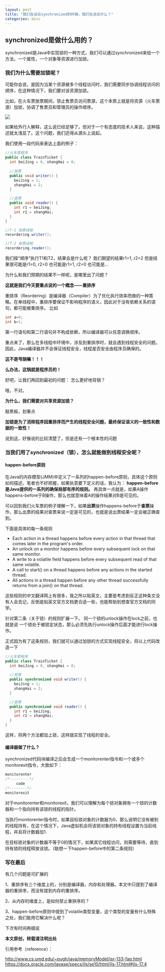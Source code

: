 ```yaml
---
layout: post
title: "我们在谈论synchronized的时候，我们在谈论什么？"
categories: misc
---
```


## synchronized是做什么用的？
synchronized是Java中实现锁的一种方式，我们可以通过synchronized来给一个方法，一个属性，一个对象等资源进行加锁。

### 我们为什么需要加锁呢？
可能你会说，是因为当某个资源被多个线程访问时，我们需要同步协调线程访问的顺序，在这种情况下，我们要对该资源加锁。

比如，在火车票放票期间，禁止售票员访问票源，这个本质上就是将资源（火车票源）加锁，协调了售票员和管理员的操作顺序。

![](https://p1-jj.byteimg.com/tos-cn-i-t2oaga2asx/gold-user-assets/2019/6/23/16b83880fc4eaa72~tplv-t2oaga2asx-image.image)

如果给外行人解释，这么说已经足够了。但对于一个有态度的技术人来说，这种描述就太浅显了。这个问题，我们还得从源头上说起。

我们使用一段代码来表达上面的例子：
```Java
//火车票程序
public class TrainTicket {
  int beiJing = 0, shangHai = 0;
  
  //放票
  public void writer() {
    beiJing = 1;
    shangHai = 2;
  }

  //查票
  public void reader() {
    int r1 = beiJing;
    int r2 = shangHai;
  }
}
```

```Java
//T-1 放票线程
recordering.writer();
```

```Java
//T-2 查票线程
recordering.reader();
```

我们按“顺序”执行T1和T2，结果会是什么呢？
我们期望的结果r1=1, r2=2
但是结果很可能是r1=0, r2=0
也可能是r1=1, r2=0
也可能是...

为什么和我们预期的结果不一样呢，是哪里出了问题？

**这就是我们今天要重点说的一个概念——重排序**

重排序（Reordering）是编译器（Compiler）为了优化执行效率而做的一种策略。在单线程中，重排序要保证不影响程序的语义，因此对于没有依赖关系的语句，都可能被重排序。
比如
```Java
int a=0;
int b=1;
```
第一行语句和第二行语句并不构成依赖，所以编译器可以任意调换顺序。

重点来了，那么在多线程中环境中，涉及到重排序时，就会遇到线程安全的问题。
因此，Java编译器并不会保证线程安全，线程是否安全由程序员确保的。

**这不是甩锅嘛！！！**

**么办法，这锅就是程序员的！**

好吧，让我们再回到最初的问题：
怎么更好地背锅？

哦，不对。

**为什么，我们需要对共享资源加锁？**

敲黑板，划重点

**加锁是为了消除程序因重排序而产生的线程安全问题，最终保证语义的一致性和数据的一致性！**


说到这，好像说的比较清楚了，但是还有一个根本性的问题
### 当我们用了synchronized（锁），怎么就能做到线程安全呢？

#### happen-before原则
在Java的内存模型(JMM)中定义了一系列的happen-before原则，具体这个原则如何描述，笔者也不好把握，如果执意要下定义的话，我认为：
**happen-before是Java提供的一系列的确保局部有序的规则。**
再具体一点就是，如果A操作happens-before于B操作，那么也就意味着A的操作结果对B是可见的。

可以回到我们火车票的例子理解一下，如果**出票**操作happens-before于**查票**操作，那么出票的结果对查票来说一定是可见的，也就是说出票结果一定会被正确查到。

下面是具体的每一条规则

* Each action in a thread happens before every action in that thread that comes later in the program's order.
* An unlock on a monitor happens before every subsequent lock on that same monitor.
* A write to a volatile field happens before every subsequent read of that same volatile.
* A call to start() on a thread happens before any actions in the started thread.
* All actions in a thread happen before any other thread successfully returns from a join() on that thread.

这些规则的中文翻译网上有很多，我之所以贴英文，主要是考虑到反正这种条文没有人会去记，反倒是贴英文官方文档更合适一些，也能帮助到想查官方文档的同学。

针对第二条（关于锁）的规则扩展一下。
同一个锁的unlock操作在lock之前，也就是说
一个锁处于被锁定状态，那么必须先执行unlock操作后面才能进行lock操作。

正式因为有了这条规则，我们就可以通过加锁的方式实现线程安全，将以上代码改造一下

```Java
//火车票程序
public class TrainTicket {
  int beiJing = 0, shangHai = 0;
  
  //放票
  public synchronized void writer() {
    beiJing = 1;
    shangHai = 2;
  }

  //查票
  public synchronized void reader() {
    int r1 = beiJing;
    int r2 = shangHai;
  }
}
```

这样，将两个方法都加上锁，这样就实现了线程的安全。

#### 编译器做了什么？
synchronized代码块编译之后会生成一个monitorenter指令和一个或多个monitorexit指令，大致如下：
```Java
monitorenter
/*---------*/
     code
/*--------*/
monitorexit
```

对于monitorenter和monitorexit，我们可以理解为每个锁对象拥有一个锁的计数器和一个指向持有该锁的线程的指针。

当执行monitorenter指令时，如果目标锁对象的计数器为0，那么说明它没有被别的线程持有，在这个情况下，Java虚拟机会将该锁对象的持有线程设置为当前线程，并且将计数器加1.

在目标锁对象的计数器不等于0的情况下，如果其它线程访问，则需要等待，直到持有锁的线程释放该锁。（联想一下happen-before中的第二条规则）

### 写在最后
有几个问题是可扩展的

1、重排序有三个维度上的，分别是编译器，内存和处理器。本文中只提到了编译器的重排序，而没有提到内存的重排序。

2、从内存的维度上，是如何禁止重排序的？

3、happen-before原则中提到了volatile类型变量，这个类型的变量有什么特殊之处，我们能用它解决什么呢？

下次有时间再细说

**本文原创，转载请注明出处**

引用参考（reference）：

http://www.cs.umd.edu/~pugh/java/memoryModel/jsr-133-faq.html
https://docs.oracle.com/javase/specs/jls/se10/html/jls-17.html#jls-17.4